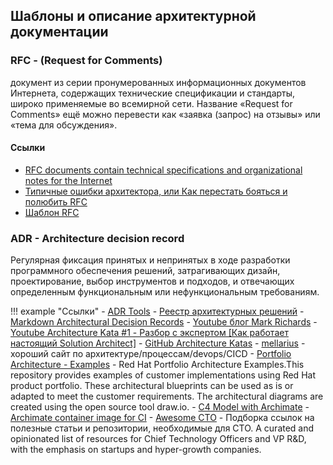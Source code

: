 ## Шаблоны и описание архитектурной документации

### RFC - (Request for Comments) 
 документ из серии пронумерованных информационных документов Интернета, содержащих технические спецификации и стандарты, широко применяемые во всемирной сети. Название «Request for Comments» ещё можно перевести как «заявка (запрос) на отзывы» или «тема для обсуждения».

#### Ссылки

- [RFC documents contain technical specifications and organizational notes for the Internet](https://www.ietf.org/standards/rfcs/)
- [Типичные ошибки архитектора, или Как перестать бояться и полюбить RFC](https://habr.com/ru/company/dododev/blog/578052/)
- [Шаблон RFC](RFC/rfc-template/)

### ADR - Architecture decision record

Регулярная фиксация принятых и непринятых в ходе разработки программного обеспечения решений, затрагивающих дизайн, проектирование, выбор инструментов и подходов, и отвечающих определенным функциональным или нефункциональным требованиям.


!!! example "Ссылки"
    - [ADR Tools](https://github.com/npryce/adr-tools)
    - [Реестр архитектурных решений](https://pragmatic-km.guide/practices/knowledge-registration/registration/architecture.html)
    - [Markdown Architectural Decision Records](https://adr.github.io/madr/)
    - [Youtube блог Mark Richards](https://www.youtube.com/channel/UC-Z7T0lAq_xECevIz8E5R5w/featured)
    - [Youtube Architecture Kata #1 - Разбор с экспертом [Как работает настоящий Solution Architect]](https://youtu.be/6MDKKuqn07A)
    - [GitHub Architecture Katas](https://github.com/team7katas/sysopsquad)
    - [mellarius](https://mellarius.ru/) - хороший сайт по архитектуре/процессам/devops/CICD
    - [Portfolio Architecture - Examples](https://gitlab.com/redhatdemocentral/portfolio-architecture-examples) - Red Hat Portfolio Architecture Examples.This repository provides examples of customer implementations using Red Hat product portfolio. These architectural blueprints can be used as is or adapted to meet the customer requirements. The architectural diagrams are created using the open source tool draw.io.
    - [C4 Model with Archimate](https://www.archimatetool.com/blog/2020/04/18/c4-model-architecture-viewpoint-and-archi-4-7/)
    - [Archimate container image for CI](https://github.com/marketplace/actions/deploy-archi-report)
    - [Awesome CTO](https://github.com/kuchin/awesome-cto) - Подборка ссылок на полезные статьи и репозитории, необходимые для CTO. A curated and opinionated list of resources for Chief Technology Officers and VP R&D, with the emphasis on startups and hyper-growth companies.